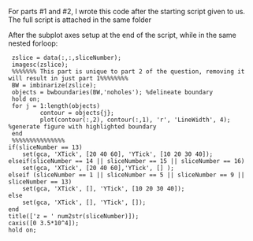 For parts #1 and #2, I wrote this code after the starting script given to us. The full script is attached in the same folder

After the subplot axes setup at the end of the script, while in the same nested forloop:


     zslice = data(:,:,sliceNumber);
     imagesc(zslice);
     %%%%%%% This part is unique to part 2 of the question, removing it will result in just part 1%%%%%%%%
     BW = imbinarize(zslice);
     objects = bwboundaries(BW,'noholes'); %delineate boundary
     hold on;
     for j = 1:length(objects)
             contour = objects{j};
             plot(contour(:,2), contour(:,1), 'r', 'LineWidth', 4); %generate figure with highlighted boundary
     end
     %%%%%%%%%%%%%%%
    if(sliceNumber == 13)
        set(gca, 'XTick', [20 40 60], 'YTick', [10 20 30 40]);
    elseif(sliceNumber == 14 || sliceNumber == 15 || sliceNumber == 16)
        set(gca, 'XTick', [20 40 60],'YTick', [] );
    elseif (sliceNumber == 1 || sliceNumber == 5 || sliceNumber == 9 || sliceNumber == 13)
        set(gca, 'XTick', [], 'YTick', [10 20 30 40]);
    else
        set(gca, 'XTick', [], 'YTick', []);
    end
    title(['z = ' num2str(sliceNumber)]);
    caxis([0 3.5*10^4]);
    hold on;
